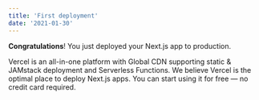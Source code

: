 ```yaml
---
title: 'First deployment'
date: '2021-01-30'
---
```


**Congratulations**! You just deployed your Next.js app to production.

Vercel is an all-in-one platform with Global CDN supporting static & JAMstack deployment and Serverless Functions. We believe Vercel is the optimal place to deploy Next.js apps. You can start using it for free — no credit card required.
